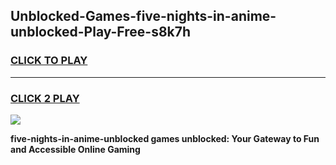 
## Unblocked-Games-five-nights-in-anime-unblocked-Play-Free-s8k7h
<h3>
<a href="https://premium76.site?title=five-nights-in-anime-unblocked&ref=21A">CLICK TO PLAY</a></h3>
<hr>

<h3>
<a href="https://premium76.site?title=five-nights-in-anime-unblocked&ref=21A">CLICK 2 PLAY</a>
  
</h3>

<a href="https://premium76.site?title=five-nights-in-anime-unblocked&ref=21A"><img src="https://clearcache.store/games.png"></a>


**five-nights-in-anime-unblocked games unblocked: Your Gateway to Fun and Accessible Online Gaming**
